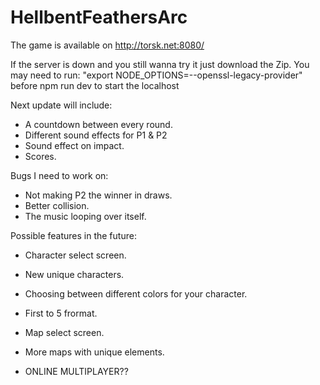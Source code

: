 # HellbentFeathersArc

The game is available on http://torsk.net:8080/

If the server is down and you still wanna try it just download the Zip.
You may need to run: "export NODE_OPTIONS=--openssl-legacy-provider" before npm run dev to start the localhost

Next update will include:

 - A countdown between every round.
 - Different sound effects for P1 & P2
 - Sound effect on impact.
 - Scores.

Bugs I need to work on:
- Not making P2 the winner in draws.
- Better collision.
- The music looping over itself.


Possible features in the future:

- Character select screen.
- New unique characters.
- Choosing between different colors for your character.
- First to 5 frormat.
- Map select screen.
- More maps with unique elements.

- ONLINE MULTIPLAYER??


